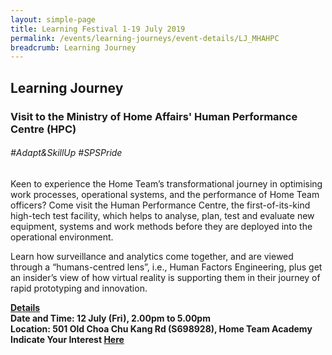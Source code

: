 ```yaml
---
layout: simple-page
title: Learning Festival 1-19 July 2019
permalink: /events/learning-journeys/event-details/LJ_MHAHPC
breadcrumb: Learning Journey
---
```


## Learning Journey 
### Visit to the Ministry of Home Affairs' Human Performance Centre (HPC)

###### _#Adapt&SkillUp #SPSPride_

Keen to experience the Home Team’s transformational journey in optimising work processes, operational systems, and the performance of Home Team officers? Come visit the Human Performance Centre, the first-of-its-kind high-tech test facility, which helps to analyse, plan, test and evaluate new equipment, systems and work methods before they are deployed into the operational environment. 

Learn how surveillance and analytics come together, and are viewed through a “humans-centred lens”, i.e., Human Factors Engineering, plus get an insider’s view of how virtual reality is supporting them in their journey of rapid prototyping and innovation.

<b><u>Details</u><br>
**Date and Time: 12 July (Fri), 2.00pm to 5.00pm** <br>
**Location: 501 Old Choa Chu Kang Rd (S698928), Home Team Academy** <br>
**Indicate Your Interest [Here](https://www.eventbrite.sg/e/visit-to-the-ministry-of-home-affairs-human-performance-centre-hpc-tickets-61090342860)** 
  
